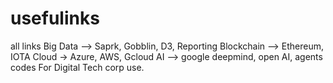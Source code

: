# usefulinks
all links
Big Data --> Saprk, Gobblin, D3, Reporting
Blockchain --> Ethereum, IOTA
Cloud -> Azure, AWS, Gcloud
AI --> google deepmind, open AI, agents codes
For Digital Tech corp use.
